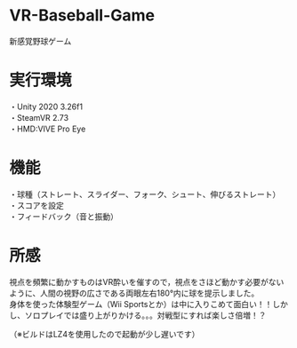 # VR-Baseball-Game
新感覚野球ゲーム<Br>

# 実行環境
・Unity 2020 3.26f1 <Br>
・SteamVR 2.73 <Br>
・HMD:VIVE Pro Eye <Br>
  
# 機能
・球種（ストレート、スライダー、フォーク、シュート、伸びるストレート） <Br>
・スコアを設定 <Br>
・フィードバック（音と振動）

# 所感
視点を頻繁に動かすものはVR酔いを催すので，視点をさほど動かす必要がないように、人間の視野の広さである両眼左右180°内に球を提示しました。<BR>
身体を使った体験型ゲーム（Wii Sportsとか）は中に入りこめて面白い！！しかし、ソロプレイでは盛り上がりかける。。。対戦型にすれば楽しさ倍増！？<Br>
  
（※ビルドはLZ4を使用したので起動が少し遅いです）
